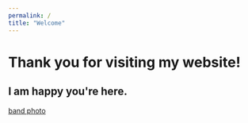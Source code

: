 ```yaml
---
permalink: /
title: "Welcome"
---
```

# Thank you for visiting my website!
## I am happy you're here.
[band photo](assets/images/TIDES_1:14:25_independent_USA-7.jpg)